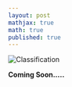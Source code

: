 ```yaml
---
layout: post
mathjax: true
math: true
published: true
---
```


![Classification]({{site.baseurl}}/images/SheepClass.jpg)

**Coming Soon.....**
